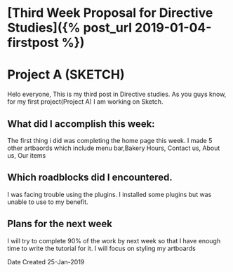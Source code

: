 # [Third Week Proposal for Directive Studies]({% post_url 2019-01-04-firstpost %})

# Project A (SKETCH)

 Helo everyone, This is my third post in Directive studies. As you guys know, for my 
 first project(Project A) I am working on Sketch. 


## What did I accomplish this week:
 The first thing i did was completing the home page this week. I made 5 other artbaords
 which include menu bar,Bakery Hours, Contact us, About us, Our items

## Which roadblocks did I encountered.
 I was facing trouble using the plugins. I installed some plugins but was unable to use to my benefit. 
 
## Plans for the next week
 I will try to complete 90% of the work by next week so that I have enough time to write the tutorial 
 for it. I will focus on styling my artboards
 

 Date Created 25-Jan-2019
